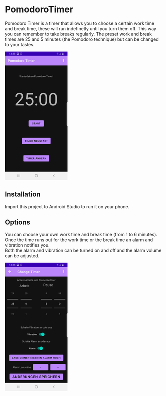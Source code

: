 # PomodoroTimer
Pomodoro Timer is a timer that allows you to choose a certain work time and break time, these will run indefinetly until you turn them off. 
This way you can remember to take breaks regularly. 
The preset work and break times are 25 and 5 minutes (the Pomodoro technique) but can be changed to your tastes.  

    
<img src="/images/MainScreen.jpg" alt="MainScreen" width="200"/>  
    

## Installation
Import this project to Android Studio to run it on your phone.

## Options
You can choose your own work time and break time (from 1 to 6 minutes).  
Once the time runs out for the work time or the break time an alarm and vibration notifies you.  
Both the alarm and vibration can be turned on and off and the alarm volume can be adjusted.    
  
<img src="/images/Options.jpg" alt="Options" width="200"/>  


  
